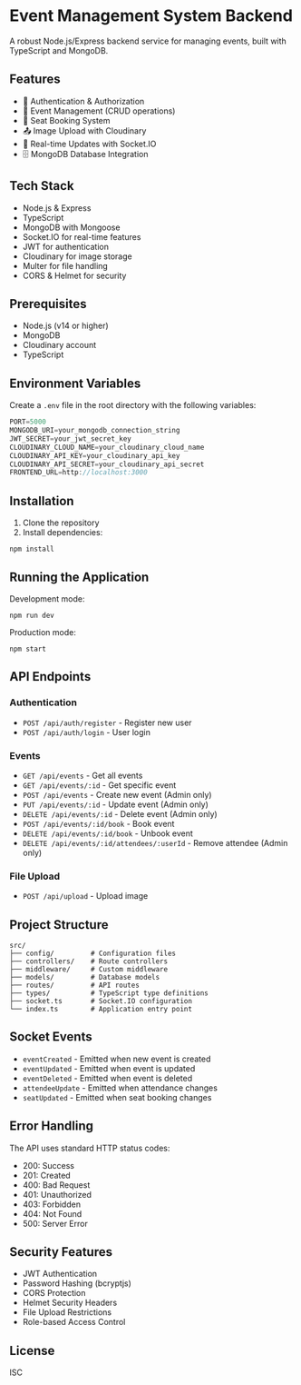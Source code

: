 # Event Management System Backend

A robust Node.js/Express backend service for managing events, built with TypeScript and MongoDB.

## Features

- 🔐 Authentication & Authorization
- 📅 Event Management (CRUD operations)
- 🎫 Seat Booking System
- 📤 Image Upload with Cloudinary
- 🔄 Real-time Updates with Socket.IO
- 🗄️ MongoDB Database Integration

## Tech Stack

- Node.js & Express
- TypeScript
- MongoDB with Mongoose
- Socket.IO for real-time features
- JWT for authentication
- Cloudinary for image storage
- Multer for file handling
- CORS & Helmet for security

## Prerequisites

- Node.js (v14 or higher)
- MongoDB
- Cloudinary account
- TypeScript

## Environment Variables

Create a `.env` file in the root directory with the following variables:

```typescript
PORT=5000
MONGODB_URI=your_mongodb_connection_string
JWT_SECRET=your_jwt_secret_key
CLOUDINARY_CLOUD_NAME=your_cloudinary_cloud_name
CLOUDINARY_API_KEY=your_cloudinary_api_key
CLOUDINARY_API_SECRET=your_cloudinary_api_secret
FRONTEND_URL=http://localhost:3000
```

## Installation

1. Clone the repository
2. Install dependencies:

```shell
npm install
```

## Running the Application

Development mode:

```shell
npm run dev
```

Production mode:

```shell
npm start
```

## API Endpoints

### Authentication

- `POST /api/auth/register` - Register new user
- `POST /api/auth/login` - User login

### Events

- `GET /api/events` - Get all events
- `GET /api/events/:id` - Get specific event
- `POST /api/events` - Create new event (Admin only)
- `PUT /api/events/:id` - Update event (Admin only)
- `DELETE /api/events/:id` - Delete event (Admin only)
- `POST /api/events/:id/book` - Book event
- `DELETE /api/events/:id/book` - Unbook event
- `DELETE /api/events/:id/attendees/:userId` - Remove attendee (Admin only)

### File Upload

- `POST /api/upload` - Upload image

## Project Structure

```text
src/
├── config/         # Configuration files
├── controllers/    # Route controllers
├── middleware/     # Custom middleware
├── models/         # Database models
├── routes/         # API routes
├── types/          # TypeScript type definitions
├── socket.ts       # Socket.IO configuration
└── index.ts        # Application entry point
```

## Socket Events

- `eventCreated` - Emitted when new event is created
- `eventUpdated` - Emitted when event is updated
- `eventDeleted` - Emitted when event is deleted
- `attendeeUpdate` - Emitted when attendance changes
- `seatUpdated` - Emitted when seat booking changes

## Error Handling

The API uses standard HTTP status codes:

- 200: Success
- 201: Created
- 400: Bad Request
- 401: Unauthorized
- 403: Forbidden
- 404: Not Found
- 500: Server Error

## Security Features

- JWT Authentication
- Password Hashing (bcryptjs)
- CORS Protection
- Helmet Security Headers
- File Upload Restrictions
- Role-based Access Control

## License

ISC
